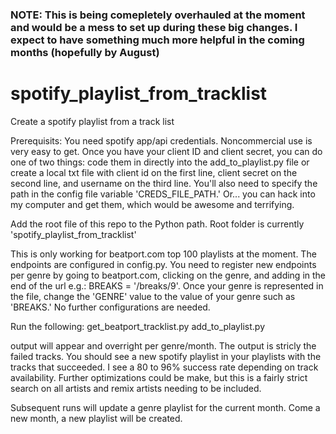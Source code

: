 ### NOTE: This is being comepletely overhauled at the moment and would be a mess to set up during these big changes. I expect to have something much more helpful in the coming months (hopefully by August)

# spotify_playlist_from_tracklist
Create a spotify playlist from a track list

Prerequisits:
You need spotify app/api credentials. Noncommercial use is very easy to get. Once you have your client ID and client secret, you can do one of two things: code them in directly into the add_to_playlist.py file or create a local txt file with client id on the first line, client secret on the second line, and username on the third line. You'll also need to specify the path in the config file variable 'CREDS_FILE_PATH.' Or... you can hack into my computer and get them, which would be awesome and terrifying.  

Add the root file of this repo to the Python path. Root folder is currently 'spotify_playlist_from_tracklist'

This is only working for beatport.com top 100 playlists at the moment. The endpoints are configured in config.py. You need to register new endpoints per genre by going to beatport.com, clicking on the genre, and adding in the end of the url e.g.: BREAKS = '/breaks/9'. Once your genre is represented in the file, change the 'GENRE' value to the value of your genre such as 'BREAKS.' No further configurations are needed. 

Run the following:
get_beatport_tracklist.py
add_to_playlist.py

output will appear and overright per genre/month. The output is stricly the failed tracks. You should see a new spotify playlist in your playlists with the tracks that succeeded. I see a 80 to 96% success rate depending on track availability. Further optimizations could be make, but this is a fairly strict search on all artists and remix artists needing to be included. 

Subsequent runs will update a genre playlist for the current month. Come a new month, a new playlist will be created. 
